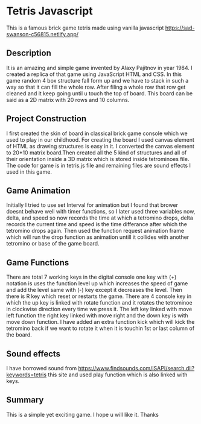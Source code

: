 # Tetris Javascript
This is a famous brick game tetris made using vanilla javascript https://sad-swanson-c56815.netlify.app/

## Description
It is an amazing and simple game invented by Alaxy Pajitnov in year 1984. I created a replica of that game using JavaScript HTML and CSS. In this game random 4 box structure fall form up and we have to stack in such a way so that it can fill the whole row. After filing a whole row that row get cleaned and it keep going until u touch the top of board.
This board can be said as a 2D matrix with 20 rows and 10 columns. 

## Project Construction
I first created the skin of board in classical brick game console which we used to play in our childhood. For creating the board I used canvas element of HTML as drawing structures is easy in it. I converted the canvas element to 20*10 matrix board.Then created all the 5 kind of structures and all of their orientation inside a 3D matrix which is stored inside tetrominoes file. The code for game is in tetris.js file and remaining files are sound effects I used in this game.

## Game Animation
Initially I tried to use set Interval for animation but I found that brower doesnt behave well with timer functions, so I later used three variables now, delta, and speed so now records the time at which a tetromino drops, delta records the current time and speed is the time differance after which the tetromino drops again. Then used the function request animation frame which will run the drop function as animation untill it collides with another tetromino or base of the game board.

## Game Functions
There are total 7 working keys in the digital console one key with (+) notation is uses the function level up which increases the speed of game and add the level same with (-) key except it decreases the level. Then there is R key which reset or restarts the game. There are 4 console key in which the up key is linked with rotate function and it rotates the tetrominoe in clockwise direction every time we press it. The left key linked with move left function the right key linked with move right and the down key is with move down function. I have added an extra function kick which will kick the tetromino back if we want to rotate it when it is touchin 1st or last column  of the board.

## Sound effects
I have borrowed sound from https://www.findsounds.com/ISAPI/search.dll?keywords=tetris this site and used play function which is also linked with keys.

## Summary
This is a simple yet exciting game. I hope u will like it. Thanks 
